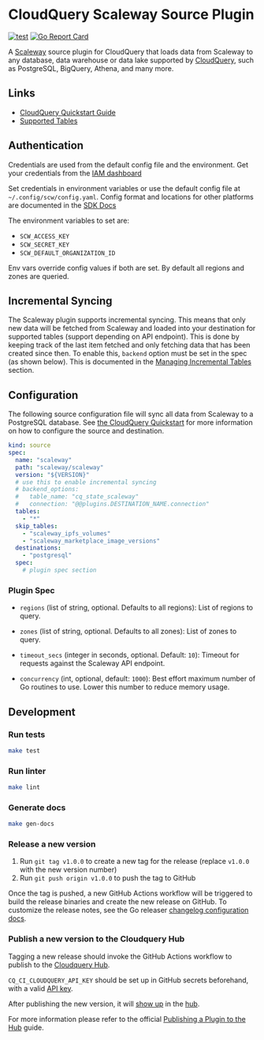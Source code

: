 # CloudQuery Scaleway Source Plugin

[![test](https://github.com/scaleway/cq-source-scaleway/actions/workflows/test.yaml/badge.svg)](https://github.com/scaleway/cq-source-scaleway/actions/workflows/test.yaml)
[![Go Report Card](https://goreportcard.com/badge/github.com/scaleway/cq-source-scaleway)](https://goreportcard.com/report/github.com/scaleway/cq-source-scaleway)

A [Scaleway](https://scaleway.com/) source plugin for CloudQuery that loads data from Scaleway to any database, data warehouse or data lake supported by [CloudQuery](https://www.cloudquery.io/), such as PostgreSQL, BigQuery, Athena, and many more.

## Links

 - [CloudQuery Quickstart Guide](https://www.cloudquery.io/docs/quickstart)
 - [Supported Tables](docs/tables/README.md)

## Authentication

Credentials are used from the default config file and the environment. Get your credentials from the [IAM dashboard](https://console.scaleway.com/iam/api-keys)

Set credentials in environment variables or use the default config file at `~/.config/scw/config.yaml`. Config format and locations for other platforms are documented in the [SDK Docs](https://github.com/scaleway/scaleway-sdk-go/tree/master/scw#scaleway-config)

The environment variables to set are:
  - `SCW_ACCESS_KEY`
  - `SCW_SECRET_KEY`
  - `SCW_DEFAULT_ORGANIZATION_ID`

Env vars override config values if both are set. By default all regions and zones are queried.

## Incremental Syncing

The Scaleway plugin supports incremental syncing. This means that only new data will be fetched from Scaleway and loaded into your destination for supported tables (support depending on API endpoint). This is done by keeping track of the last item fetched and only fetching data that has been created since then.
To enable this, `backend` option must be set in the spec (as shown below). This is documented in the [Managing Incremental Tables](https://www.cloudquery.io/docs/advanced-topics/managing-incremental-tables) section.

## Configuration

The following source configuration file will sync all data from Scaleway to a PostgreSQL database. See [the CloudQuery Quickstart](https://www.cloudquery.io/docs/quickstart) for more information on how to configure the source and destination.

```yaml
kind: source
spec:
  name: "scaleway"
  path: "scaleway/scaleway"
  version: "${VERSION}"
  # use this to enable incremental syncing
  # backend_options:
  #   table_name: "cq_state_scaleway"
  #   connection: "@@plugins.DESTINATION_NAME.connection"
  tables: 
    - "*"
  skip_tables:
    - "scaleway_ipfs_volumes"
    - "scaleway_marketplace_image_versions"
  destinations: 
    - "postgresql"
  spec:
    # plugin spec section
```

### Plugin Spec

- `regions` (list of string, optional. Defaults to all regions):
  List of regions to query.

- `zones` (list of string, optional. Defaults to all zones):
  List of zones to query.

- `timeout_secs` (integer in seconds, optional. Default: `10`):
  Timeout for requests against the Scaleway API endpoint.

- `concurrency` (int, optional, default: `1000`):
  Best effort maximum number of Go routines to use. Lower this number to reduce memory usage.

## Development

### Run tests

```bash
make test
```

### Run linter

```bash
make lint
```

### Generate docs

```bash
make gen-docs
```

### Release a new version

1. Run `git tag v1.0.0` to create a new tag for the release (replace `v1.0.0` with the new version number)
2. Run `git push origin v1.0.0` to push the tag to GitHub

Once the tag is pushed, a new GitHub Actions workflow will be triggered to build the release binaries and create the new release on GitHub.
To customize the release notes, see the Go releaser [changelog configuration docs](https://goreleaser.com/customization/changelog/#changelog).

### Publish a new version to the Cloudquery Hub

Tagging a new release should invoke the GitHub Actions workflow to publish to the [Cloudquery Hub](https://hub.cloudquery.io/).

`CQ_CI_CLOUDQUERY_API_KEY` should be set up in GitHub secrets beforehand, with a valid [API key](https://www.cloudquery.io/docs/deployment/generate-api-key).

After publishing the new version, it will [show up](https://hub.cloudquery.io/plugins/source/scaleway/scaleway) in the [hub](https://hub.cloudquery.io/).

For more information please refer to the official [Publishing a Plugin to the Hub](https://www.cloudquery.io/docs/developers/publishing-a-plugin-to-the-hub) guide.
